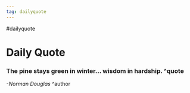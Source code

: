 ```yaml
---
tag: dailyquote
---
```


#dailyquote

# Daily Quote

### The pine stays green in winter... wisdom in hardship. ^quote
*-Norman Douglas* ^author
